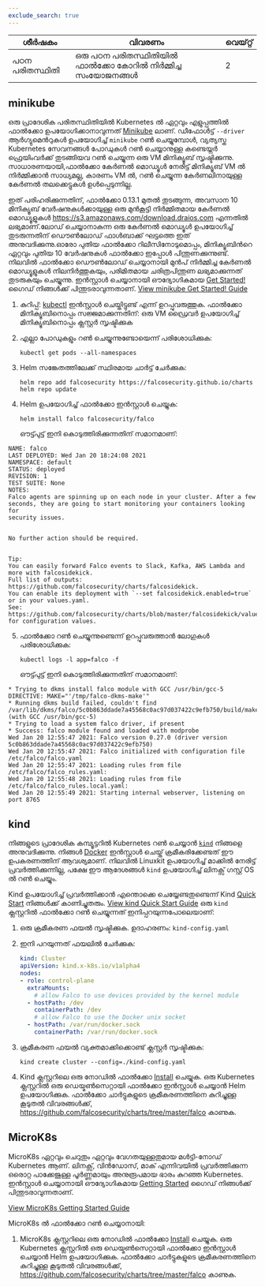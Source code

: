 ```yaml
---
exclude_search: true
---
```

| ശീർഷകം        | വിവരണം                                              | വെയ്റ്റ് |
| ------------- | --------------------------------------------------- | ----- |
| പഠന പരിതസ്ഥിതി | ഒരു പഠന പരിതസ്ഥിതിയിൽ ഫാൽക്കോ കോറിൽ നിർമ്മിച്ച സംയോജനങ്ങൾ | 2     |


## minikube

ഒരു പ്രാദേശിക പരിതസ്ഥിതിയിൽ Kubernetes ൽ ഏറ്റവും എളുപ്പത്തിൽ ഫാൽക്കോ ഉപയോഗിക്കാനാവുന്നത് [Minikube](https://kubernetes.io/docs/tutorials/hello-minikube/) ലാണ്.
ഡീഫോൾട്ട് `--driver` ആർഗ്യുമെൻറുകൾ ഉപയോഗിച്ച് `minikube` റൺ ചെയ്യുമ്പോൾ, വ്യത്യസ്ത Kubernetes സേവനങ്ങൾ പോഡുകൾ റൺ ചെയ്യാനുള്ള കണ്ടെയ്നർ ഫ്രെയിംവർക്ക് തുടങ്ങിയവ റൺ ചെയ്യുന്ന ഒരു VM മിനിക്യൂബ് സൃഷ്ടിക്കുന്നു. സാധാരണയായി,ഫാൽക്കോ കേർണൽ മൊഡ്യൂൾ നേരിട്ട് മിനിക്യൂബ് VM ൽ നിർമ്മിക്കാൻ സാധ്യമല്ല, കാരണം VM ൽ, റൺ ചെയ്യുന്ന കേർണലിനായുള്ള കേർണൽ തലക്കെട്ടുകൾ ഉൾപ്പെടുന്നില്ല.

ഇത് പരിഹരിക്കുന്നതിന്, ഫാൽക്കോ 0.13.1 മുതൽ തുടങ്ങുന്ന, അവസാന 10 മിനിക്യൂബ് വേർഷനുകൾക്കായുള്ള ഒരു മുൻകൂട്ടി നിർമ്മിതമായ കേർണൽ മൊഡ്യൂളുകൾ https://s3.amazonaws.com/download.draios.com എന്നതിൽ ലഭ്യമാണ്.ലോഡ് ചെയ്യാനാകുന്ന ഒരു കേർണൽ മൊഡ്യൂൾ ഉപയോഗിച്ച് തുടരുന്നതിന് ഡൌൺലോഡ് ഫാൾബാക്ക് ഘട്ടത്തെ ഇത് അനുവദിക്കുന്നു.ഓരോ പുതിയ ഫാൽക്കോ റിലീസിനോടുമൊപ്പം, മിനിക്യൂബിൻറെ ഏറ്റവും പുതിയ 10 വേർഷനുകൾ ഫാൽക്കോ ഇപ്പോൾ പിന്തുണക്കുന്നുണ്ട്. നിലവിൽ ഫാൽക്കോ ഡൌൺലോഡ് ചെയ്യാനായി മുൻപ് നിർമ്മിച്ച കേർണൽ മൊഡ്യൂളുകൾ നിലനിർത്തുകയും, പരിമിതമായ ചരിത്രപിന്തുണ ലഭ്യമാക്കുന്നത് തുടരുകയും ചെയ്യുന്നു.
ഇൻസ്റ്റാൾ ചെയ്യാനായി ഔദ്യോഗികമായ [Get Started!](https://minikube.sigs.k8s.io/docs/start/) ഗൈഡ് നിങ്ങൾക്ക് പിന്തുടരാവുന്നതാണ്. [View minikube Get Started! Guide](https://minikube.sigs.k8s.io/docs/start/)

1. കുറിപ്പ്: [kubectl](https://github.com/falcosecurity/falco-website/blob/master/docs/getting-started/third-party/install-tools/#kubectl) ഇൻസ്റ്റാൾ ചെയ്തിട്ടുണ്ട് എന്ന് ഉറപ്പുവരുത്തുക.
ഫാൽക്കോ മിനിക്യൂബിനൊപ്പം സജ്ജമാക്കുന്നതിന്:
    ഒരു VM ഡ്രൈവർ ഉപയോഗിച്ച് മിനിക്യൂബിനൊപ്പം ക്ലസ്റ്റർ സൃഷ്ടിക്കുക

2. എല്ലാ പോഡുകളും റൺ ചെയ്യുന്നുണ്ടോയെന്ന് പരിശോധിക്കുക:

    ```shell
    kubectl get pods --all-namespaces
    ```

3. Helm സങ്കേതത്തിലേക്ക് സ്ഥിരമായ ചാർട്ട് ചേർക്കുക:

    ```shell
    helm repo add falcosecurity https://falcosecurity.github.io/charts
    helm repo update
    ```

4.  Helm ഉപയോഗിച്ച് ഫാൽക്കോ ഇൻസ്റ്റാൾ ചെയ്യുക:

    ```shell
    helm install falco falcosecurity/falco
    ```

    ഔട്ട്പുട്ട് ഇനി കൊടുത്തിരിക്കുന്നതിന് സമാനമാണ്:

```
NAME: falco
LAST DEPLOYED: Wed Jan 20 18:24:08 2021
NAMESPACE: default
STATUS: deployed
REVISION: 1
TEST SUITE: None
NOTES:
Falco agents are spinning up on each node in your cluster. After a few
seconds, they are going to start monitoring your containers looking for
security issues.


No further action should be required.


Tip:
You can easily forward Falco events to Slack, Kafka, AWS Lambda and more with falcosidekick.
Full list of outputs: https://github.com/falcosecurity/charts/falcosidekick.
You can enable its deployment with `--set falcosidekick.enabled=true` or in your values.yaml.
See: https://github.com/falcosecurity/charts/blob/master/falcosidekick/values.yaml for configuration values.
```

5. ഫാൽക്കോ റൺ ചെയ്യുന്നുണ്ടെന്ന് ഉറപ്പുവരുത്താൻ ലോഗുകൾ പരിശോധിക്കുക:

    ```shell
    kubectl logs -l app=falco -f
    ```

    ഔട്ട്പുട്ട് ഇനി കൊടുത്തിരിക്കുന്നതിന് സമാനമാണ്:

```
* Trying to dkms install falco module with GCC /usr/bin/gcc-5
DIRECTIVE: MAKE="'/tmp/falco-dkms-make'"
* Running dkms build failed, couldn't find /var/lib/dkms/falco/5c0b863ddade7a45568c0ac97d037422c9efb750/build/make.log (with GCC /usr/bin/gcc-5)
* Trying to load a system falco driver, if present
* Success: falco module found and loaded with modprobe
Wed Jan 20 12:55:47 2021: Falco version 0.27.0 (driver version 5c0b863ddade7a45568c0ac97d037422c9efb750)
Wed Jan 20 12:55:47 2021: Falco initialized with configuration file /etc/falco/falco.yaml
Wed Jan 20 12:55:47 2021: Loading rules from file /etc/falco/falco_rules.yaml:
Wed Jan 20 12:55:48 2021: Loading rules from file /etc/falco/falco_rules.local.yaml:
Wed Jan 20 12:55:49 2021: Starting internal webserver, listening on port 8765
```

## kind

നിങ്ങളുടെ പ്രാദേശിക കമ്പ്യൂട്ടറിൽ Kubernetes റൺ ചെയ്യാൻ [`kind`](https://kind.sigs.k8s.io/docs/) നിങ്ങളെ അനുവദിക്കുന്നു. നിങ്ങൾ [Docker](https://docs.docker.com/get-docker/) ഇൻസ്റ്റാൾ ചെയ്ത് ക്രമീകരിക്കേണ്ടത് ഈ ഉപകരണത്തിന് ആവശ്യമാണ്. നിലവിൽ Linuxkit ഉപയോഗിച്ച് മാക്കിൽ നേരിട്ട് പ്രവർത്തിക്കുന്നില്ല, പക്ഷേ ഈ ആദേശങ്ങൾ `kind` ഉപയോഗിച്ച് ലിനക്സ് ഗസ്റ്റ് OS ൽ റൺ ചെയ്യും.

Kind ഉപയോഗിച്ച് പ്രവർത്തിക്കാൻ എന്തൊക്കെ ചെയ്യേണ്ടതുണ്ടെന്ന് Kind [Quick Start](https://kind.sigs.k8s.io/docs/user/quick-start/) നിങ്ങൾക്ക് കാണിച്ചുതരും.
[View kind Quick Start Guide](https://kind.sigs.k8s.io/docs/user/quick-start/)
ഒരു `kind` ക്ലസ്റ്ററിൽ ഫാൽക്കോ റൺ ചെയ്യുന്നത് ഇനിപ്പറയുന്നപോലെയാണ്:

1. ഒരു ക്രമീകരണ ഫയൽ സൃഷ്ടിക്കുക. ഉദാഹരണം: `kind-config.yaml`

2. ഇനി പറയുന്നത് ഫയലിൽ ചേർക്കുക:

    ```yaml
    kind: Cluster
    apiVersion: kind.x-k8s.io/v1alpha4
    nodes:
    - role: control-plane
      extraMounts:
        # allow Falco to use devices provided by the kernel module
      - hostPath: /dev
        containerPath: /dev
        # allow Falco to use the Docker unix socket
      - hostPath: /var/run/docker.sock
        containerPath: /var/run/docker.sock
    ```

3. ക്രമീകരണ ഫയൽ വ്യക്തമാക്കിക്കൊണ്ട് ക്ലസ്റ്റർ സൃഷ്ടിക്കുക:

    ```shell
    kind create cluster --config=./kind-config.yaml
    ```

4. Kind ക്ലസ്റ്ററിലെ ഒരു നോഡിൽ ഫാൽക്കോ [Install](https://github.com/falcosecurity/falco-website/blob/master/docs/getting-started/installation) ചെയ്യുക. ഒരു Kubernetes ക്ലസ്റ്ററിൽ ഒരു ഡെയ്മൺസെറ്റായി ഫാൽക്കോ ഇൻസ്റ്റാൾ ചെയ്യാൻ Helm ഉപയോഗിക്കുക. ഫാൽക്കോ ചാർട്ടുകളുടെ ക്രമീകരണത്തിനെ കുറിച്ചുള്ള കൂടുതൽ വിവരങ്ങൾക്ക്, https://github.com/falcosecurity/charts/tree/master/falco കാണുക.

## MicroK8s

MicroK8s ഏറ്റവും ചെറുതും ഏറ്റവും വേഗതയുള്ളതുമായ മൾട്ടി-നോഡ് Kubernetes ആണ്. ലിനക്സ്, വിൻഡോസ്, മാക് എന്നിവയിൽ പ്രവർത്തിക്കുന്ന ഒരൊറ്റ പാക്കേജുള്ള പൂർണ്ണമായും അനുരൂപമായ ഭാരം കുറഞ്ഞ Kubernetes.
ഇൻസ്റ്റാൾ ചെയ്യാനായി ഔദ്യോഗികമായ [Getting Started](https://microk8s.io/docs) ഗൈഡ് നിങ്ങൾക്ക് പിന്തുടരാവുന്നതാണ്.

[View MicroK8s Getting Started Guide](https://microk8s.io/docs)

MicroK8s ൽ ഫാൽക്കോ റൺ ചെയ്യാനായി:

1. MicroK8s ക്ലസ്റ്ററിലെ ഒരു നോഡിൽ ഫാൽക്കോ [Install](https://github.com/falcosecurity/falco-website/blob/master/docs/getting-started/installation) ചെയ്യുക. ഒരു Kubernetes ക്ലസ്റ്ററിൽ ഒരു ഡെയ്മൺസെറ്റായി ഫാൽക്കോ ഇൻസ്റ്റാൾ ചെയ്യാൻ Helm ഉപയോഗിക്കുക. ഫാൽക്കോ ചാർട്ടുകളുടെ ക്രമീകരണത്തിനെ കുറിച്ചുള്ള കൂടുതൽ വിവരങ്ങൾക്ക്, https://github.com/falcosecurity/charts/tree/master/falco കാണുക.
